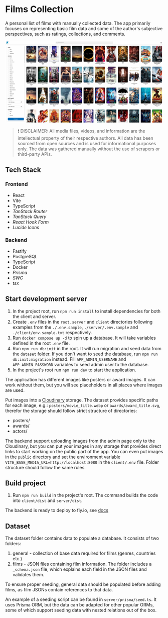 # Films Collection

A personal list of films with manually collected data. The app primarily focuses on representing basic film data and some of the author's subjective perspectives, such as ratings, collections, and comments.

![Films Collection Main Page Preview](./preview.jpg)

> ❗ DISCLAIMER: All media files, videos, and information are the intellectual property of their respective authors. All data has been sourced from open sources and is used for informational purposes only. The data was gathered manually without the use of scrapers or third-party APIs.

## Tech Stack

### Frontend

- React
- Vite
- TypeScript
- *TanStack Router*
- *TanStack Query*
- *React Hook Form*
- *Lucide Icons*

### Backend

- Fastify
- PostgreSQL
- TypeScript
- Docker
- *Prisma*
- *SWC*
- *tsx*

## Start development server

1. In the project root, run `npm run install` to install dependencies for both the client and server.
2. Create `.env` files in the `root`, `server` and `client` directories following examples from the `./.env.sample`, `./server/.env.sample` and `./client/env.sample.txt` respectively.
3. Run `docker compose up -d` to spin up a database. It will take variables defined in the root `.env` file.
4. Run `npm run db:init` in the root. It will run migration and seed data from the `dataset` folder. If you don't want to seed the database, run `npm run db:init:migration` instead. Fill `APP_ADMIN_USERNAME` and `APP_ADMIN_PASSWORD` variables to seed admin user to the database.
5. In the project's root run `npm run dev` to start the application.

The application has different images like posters or award images. It can work without them, but you will see placeholders in all places where images are used.

Put images into a [Cloudinary](https://cloudinary.com/) storage. The dataset provides specific paths for each image, e.g.: `posters/movie_title.webp` or `awards/award_title.svg`, therefor the storage should follow strict structure of directories:
- posters/
- awards/
- actors/

The backend support uploading images from the admin page only to the Cloudinary, but you can put your images in any storage that provides direct links to start working on the public part of the app. You can even put images in the `public` directory and set the environment variable `VITE_BASE_MEDIA_URL=http://localhost:8080` in the `client/.env` file. Folder structure should follow the same rules.

## Build project

1. Run `npm run build` in the project's root. The command builds the code into `client/dist` and `server/dist`.

The backend is ready to deploy to fly.io, see [docs](https://fly.io/docs/launch/deploy/)

## Dataset

The dataset folder contains data to populate a database. It consists of two folders:

1. general - collection of base data required for films (genres, countries etc.)
2. films - JSON files containing film information. The folder includes a `_schema.json` file, which explains each field in the JSON files and validates them.

To ensure proper seeding, general data should be populated before adding films, as film JSONs contain references to that data.

An example of a seeding script can be found in `server/prisma/seed.ts`. It uses Prisma ORM, but the data can be adapted for other popular ORMs, some of which support seeding data with nested relations out of the box.